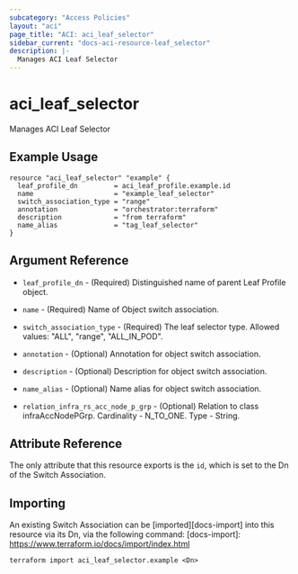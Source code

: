 ```yaml
---
subcategory: "Access Policies"
layout: "aci"
page_title: "ACI: aci_leaf_selector"
sidebar_current: "docs-aci-resource-leaf_selector"
description: |-
  Manages ACI Leaf Selector
---
```


# aci_leaf_selector

Manages ACI Leaf Selector

## Example Usage

```hcl
resource "aci_leaf_selector" "example" {
  leaf_profile_dn         = aci_leaf_profile.example.id
  name                    = "example_leaf_selector"
  switch_association_type = "range"
  annotation              = "orchestrator:terraform"
  description             = "from terraform"
  name_alias              = "tag_leaf_selector"
}
```

## Argument Reference

- `leaf_profile_dn` - (Required) Distinguished name of parent Leaf Profile object.
- `name` - (Required) Name of Object switch association.
- `switch_association_type` - (Required) The leaf selector type.
  Allowed values: "ALL", "range", "ALL_IN_POD".
- `annotation` - (Optional) Annotation for object switch association.
- `description` - (Optional) Description for object switch association.
- `name_alias` - (Optional) Name alias for object switch association.

- `relation_infra_rs_acc_node_p_grp` - (Optional) Relation to class infraAccNodePGrp. Cardinality - N_TO_ONE. Type - String.

## Attribute Reference

The only attribute that this resource exports is the `id`, which is set to the
Dn of the Switch Association.

## Importing

An existing Switch Association can be [imported][docs-import] into this resource via its Dn, via the following command:
[docs-import]: https://www.terraform.io/docs/import/index.html

```
terraform import aci_leaf_selector.example <Dn>
```
